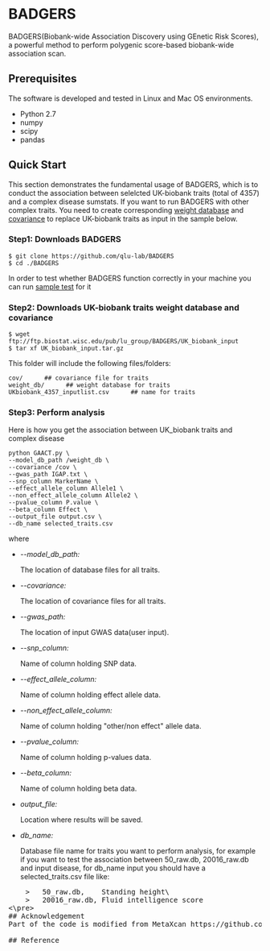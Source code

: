 # BADGERS

BADGERS(Biobank-wide Association Discovery using GEnetic Risk Scores), a powerful method to perform polygenic score-based biobank-wide association scan.

## Prerequisites

The software is developed and tested in Linux and Mac OS environments.
- Python 2.7
- numpy
- scipy
- pandas

## Quick Start 

This section demonstrates the fundamental usage of BADGERS, which is to conduct the association between selelcted UK-biobank traits (total of 4357) and a complex disease sumstats. If you want to run BADGERS with other complex traits. You need to create corresponding [weight database](https://github.com/qlu-lab/BADGERS/wiki/Create-db-files) and [covariance](https://github.com/qlu-lab/BADGERS/wiki/Create-covariance-file) to replace UK-biobank traits as input in the sample below.

### Step1: Downloads BADGERS

```
$ git clone https://github.com/qlu-lab/BADGERS
$ cd ./BADGERS
```
In order to test whether BADGERS function correctly in your machine you can run [sample test](https://github.com/qlu-lab/BADGERS/wiki/Sample-test) for it

### Step2: Downloads UK-biobank traits weight database and covariance
```
$ wget ftp://ftp.biostat.wisc.edu/pub/lu_group/BADGERS/UK_biobank_input
$ tar xf UK_biobank_input.tar.gz
```
This folder will include the following files/folders:
```
cov/      ## covariance file for traits
weight_db/      ## weight database for traits
UKbiobank_4357_inputlist.csv      ## name for traits
```
### Step3: Perform analysis

Here is how you get the association between UK_biobank traits and complex disease

```
python GAACT.py \
--model_db_path /weight_db \
--covariance /cov \
--gwas_path IGAP.txt \
--snp_column MarkerName \
--effect_allele_column Allele1 \
--non_effect_allele_column Allele2 \
--pvalue_column P.value \
--beta_column Effect \
--output_file output.csv \
--db_name selected_traits.csv 
```
where
- *--model_db_path:*

    The location of database files for all traits.

- *--covariance:*

    The location of covariance files for all traits.

- *--gwas_path:*

    The location of input GWAS data(user input).

- *--snp_column:*

    Name of column holding SNP data.

- *--effect_allele_column:*

    Name of column holding effect allele data.

- *--non_effect_allele_column:*

    Name of column holding "other/non effect" allele data.

- *--pvalue_column:*

    Name of column holding p-values data.

- *--beta_column:*

    Name of column holding beta data.

- *output_file:*

    Location where results will be saved.

- *db_name:*

    Database file name for traits you want to perform analysis, for example if you want to test the association between 50_raw.db,             20016_raw.db and input disease, for db_name input you should have a selected_traits.csv file like:
<pre>
    >   50_raw.db,    Standing height\
    >   20016_raw.db, Fluid intelligence score
<\pre>
## Acknowledgement
Part of the code is modified from MetaXcan https://github.com/hakyimlab/MetaXcan. We thank the authors for sharing the code.

## Reference
